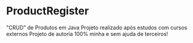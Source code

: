 # ProductRegister
 "CRUD" de Produtos em Java
 Projeto realizado após estudos com cursos externos
 Projeto de autoria 100% minha e sem ajuda de terceiros!
